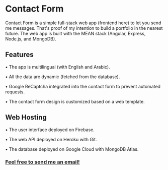 # Contact Form

Contact Form is a simple full-stack web app (frontend here) to let you send me messages. That's proof of my intention to build a portfolio in the nearest future.
The web app is built with the MEAN stack (Angular, Express, Node.js, and MongoDB).

## Features
• The app is multilingual (with English and Arabic).

• All the data are dynamic (fetched from the database).

• Google ReCaptcha integrated into the contact form to prevent automated requests.

• The contact form design is customized based on a web template.

## Web Hosting
• The user interface deployed on Firebase.

• The web API deployed on Heroku with Git.

• The database deployed on Google Cloud with MongoDB Atlas.

### [Feel free to send me an email!](https://fouad-abdeen.web.app/en/get-in-touch)
